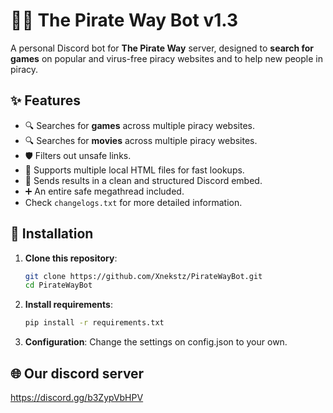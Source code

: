# 🏴‍☠️ The Pirate Way Bot v1.3

A personal Discord bot for **The Pirate Way** server, designed to **search for games** on popular and virus-free piracy websites and to help new people in piracy.

## ✨ Features
- 🔍 Searches for **games** across multiple piracy websites.
- 🔍 Searches for **movies** across multiple piracy websites.
- 🛡️ Filters out unsafe links.
- 📂 Supports multiple local HTML files for fast lookups.
- 📜 Sends results in a clean and structured Discord embed.
- ➕ An entire safe megathread included.
- Check `changelogs.txt` for more detailed information.

## 🚀 Installation
1. **Clone this repository**:
   ```bash
   git clone https://github.com/Xnekstz/PirateWayBot.git
   cd PirateWayBot
   ```
2. **Install requirements**:
   ```bash
   pip install -r requirements.txt
   ```
3. **Configuration**:
   Change the settings on config.json to your own.

## 🌐 Our discord server
https://discord.gg/b3ZypVbHPV
